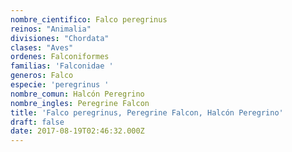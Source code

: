 ```yaml
---
nombre_cientifico: Falco peregrinus
reinos: "Animalia"
divisiones: "Chordata"
clases: "Aves"
ordenes: Falconiformes
familias: 'Falconidae '
generos: Falco
especie: 'peregrinus '
nombre_comun: Halcón Peregrino
nombre_ingles: Peregrine Falcon
title: 'Falco peregrinus, Peregrine Falcon, Halcón Peregrino'
draft: false
date: 2017-08-19T02:46:32.000Z
---
```



